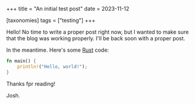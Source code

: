 +++
title = "An initial test post"
date = 2023-11-12

[taxonomies]
tags = ["testing"]
+++

Hello! No time to write a proper post right now, but I wanted to make sure that the blog was working properly. I'll be back soon with a proper post.

In the meantime. Here's some [Rust](https://www.rust-lang.org) code:

```rust
fn main() {
    println!("Hello, world!");
}
```

Thanks fpr reading!

Josh.
